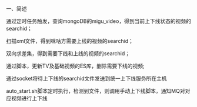 一、简述

通过定时任务触发，查询mongoDB的migu_video，得到当前上下线状态的视频的searchid；

扫描xml文件，得到咪咕方需要上线的视频的searchid；

双向求差集，得到需要下线和上线的视频的searchid；

通过脚本，更新TV及基础视频的ES库，删除需要下线的视频;

通过socket将待上下线的searchid文件发送到统一上下线服务所在主机

auto_start.sh脚本定时执行，检测到文件，则调用手动上下线脚本，通知MQ对对应视频进行上下线
